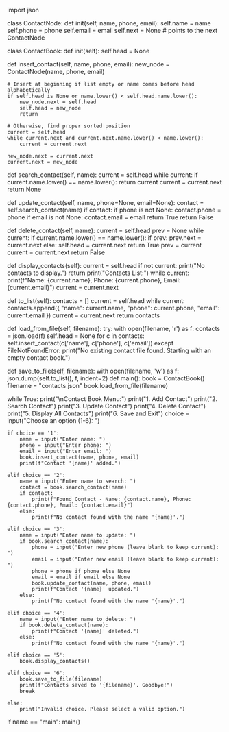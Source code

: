 import json

class ContactNode: def init(self, name, phone, email): self.name = name self.phone = phone self.email = email self.next = None # points to the next ContactNode

class ContactBook: def init(self): self.head = None

def insert_contact(self, name, phone, email):
    new_node = ContactNode(name, phone, email)

    # Insert at beginning if list empty or name comes before head alphabetically
    if self.head is None or name.lower() < self.head.name.lower():
        new_node.next = self.head
        self.head = new_node
        return

    # Otherwise, find proper sorted position
    current = self.head
    while current.next and current.next.name.lower() < name.lower():
        current = current.next

    new_node.next = current.next
    current.next = new_node

def search_contact(self, name):
    current = self.head
    while current:
        if current.name.lower() == name.lower():
            return current
        current = current.next
    return None

def update_contact(self, name, phone=None, email=None):
    contact = self.search_contact(name)
    if contact:
        if phone is not None:
            contact.phone = phone
        if email is not None:
            contact.email = email
        return True
    return False

def delete_contact(self, name):
    current = self.head
    prev = None
    while current:
        if current.name.lower() == name.lower():
            if prev:
                prev.next = current.next
            else:
                self.head = current.next
            return True
        prev = current
        current = current.next
    return False

def display_contacts(self):
    current = self.head
    if not current:
        print("No contacts to display.")
        return
    print("Contacts List:")
    while current:
        print(f"Name: {current.name}, Phone: {current.phone}, Email: {current.email}")
        current = current.next

def to_list(self):
    contacts = []
    current = self.head
    while current:
        contacts.append({
            "name": current.name,
            "phone": current.phone,
            "email": current.email
        })
        current = current.next
    return contacts

def load_from_file(self, filename):
    try:
        with open(filename, 'r') as f:
            contacts = json.load(f)
            self.head = None
            for c in contacts:
                self.insert_contact(c['name'], c['phone'], c['email'])
    except FileNotFoundError:
        print("No existing contact file found. Starting with an empty contact book.")

def save_to_file(self, filename):
    with open(filename, 'w') as f:
        json.dump(self.to_list(), f, indent=2)
def main(): book = ContactBook() filename = "contacts.json" book.load_from_file(filename)

while True:
    print("\nContact Book Menu:")
    print("1. Add Contact")
    print("2. Search Contact")
    print("3. Update Contact")
    print("4. Delete Contact")
    print("5. Display All Contacts")
    print("6. Save and Exit")
    choice = input("Choose an option (1-6): ")

    if choice == '1':
        name = input("Enter name: ")
        phone = input("Enter phone: ")
        email = input("Enter email: ")
        book.insert_contact(name, phone, email)
        print(f"Contact '{name}' added.")

    elif choice == '2':
        name = input("Enter name to search: ")
        contact = book.search_contact(name)
        if contact:
            print(f"Found Contact - Name: {contact.name}, Phone: {contact.phone}, Email: {contact.email}")
        else:
            print(f"No contact found with the name '{name}'.")

    elif choice == '3':
        name = input("Enter name to update: ")
        if book.search_contact(name):
            phone = input("Enter new phone (leave blank to keep current): ")
            email = input("Enter new email (leave blank to keep current): ")
            phone = phone if phone else None
            email = email if email else None
            book.update_contact(name, phone, email)
            print(f"Contact '{name}' updated.")
        else:
            print(f"No contact found with the name '{name}'.")

    elif choice == '4':
        name = input("Enter name to delete: ")
        if book.delete_contact(name):
            print(f"Contact '{name}' deleted.")
        else:
            print(f"No contact found with the name '{name}'.")

    elif choice == '5':
        book.display_contacts()

    elif choice == '6':
        book.save_to_file(filename)
        print(f"Contacts saved to '{filename}'. Goodbye!")
        break

    else:
        print("Invalid choice. Please select a valid option.")
if name == "main": main()
